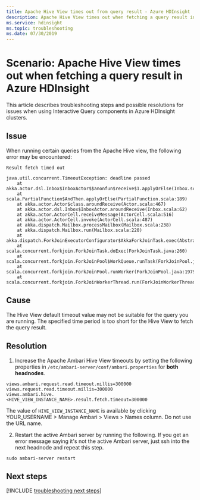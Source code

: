 ```yaml
---
title: Apache Hive View times out from query result - Azure HDInsight
description: Apache Hive View times out when fetching a query result in Azure HDInsight
ms.service: hdinsight
ms.topic: troubleshooting
ms.date: 07/30/2019
---
```


# Scenario: Apache Hive View times out when fetching a query result in Azure HDInsight

This article describes troubleshooting steps and possible resolutions for issues when using Interactive Query components in Azure HDInsight clusters.

## Issue

When running certain queries from the Apache Hive view, the following error may be encountered:

```
Result fetch timed out

java.util.concurrent.TimeoutException: deadline passed
    at akka.actor.dsl.Inbox$InboxActor$$anonfun$receive$1.applyOrElse(Inbox.scala:117)
    at scala.PartialFunction$AndThen.applyOrElse(PartialFunction.scala:189)
    at akka.actor.Actor$class.aroundReceive(Actor.scala:467)
    at akka.actor.dsl.Inbox$InboxActor.aroundReceive(Inbox.scala:62)
    at akka.actor.ActorCell.receiveMessage(ActorCell.scala:516)
    at akka.actor.ActorCell.invoke(ActorCell.scala:487)
    at akka.dispatch.Mailbox.processMailbox(Mailbox.scala:238)
    at akka.dispatch.Mailbox.run(Mailbox.scala:220)
    at akka.dispatch.ForkJoinExecutorConfigurator$AkkaForkJoinTask.exec(AbstractDispatcher.scala:397)
    at scala.concurrent.forkjoin.ForkJoinTask.doExec(ForkJoinTask.java:260)
    at scala.concurrent.forkjoin.ForkJoinPool$WorkQueue.runTask(ForkJoinPool.java:1339)
    at scala.concurrent.forkjoin.ForkJoinPool.runWorker(ForkJoinPool.java:1979)
    at scala.concurrent.forkjoin.ForkJoinWorkerThread.run(ForkJoinWorkerThread.java:107)
```

## Cause

The Hive View default timeout value may not be suitable for the query you are running. The specified time period is too short for the Hive View to fetch the query result.

## Resolution

1. Increase the Apache Ambari Hive View timeouts by setting the following properties in `/etc/ambari-server/conf/ambari.properties` for **both headnodes**.
  ```
  views.ambari.request.read.timeout.millis=300000
  views.request.read.timeout.millis=300000
  views.ambari.hive.<HIVE_VIEW_INSTANCE_NAME>.result.fetch.timeout=300000
  ```
  The value of `HIVE_VIEW_INSTANCE_NAME` is available by clicking YOUR_USERNAME > Manage Ambari > Views > Names column. Do not use the URL name.

2. Restart the active Ambari server by running the following. If you get an error message saying it's not the active Ambari server, just ssh into the next headnode and repeat this step.
  ```
  sudo ambari-server restart
  ```

## Next steps

[!INCLUDE [troubleshooting next steps](../includes/hdinsight-troubleshooting-next-steps.md)]
